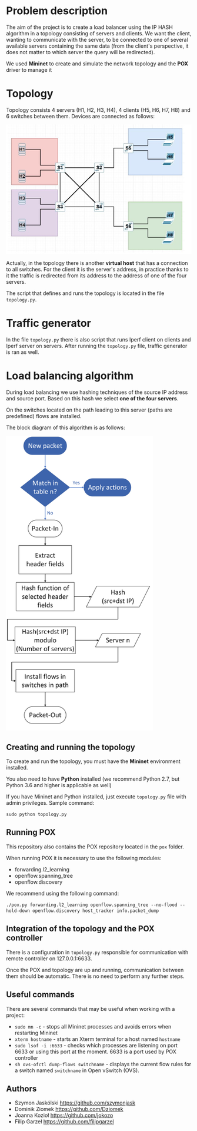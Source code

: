 # Problem description
The aim of the project is to create a load balancer using the IP HASH algorithm in a topology consisting of servers and clients. We want the client, wanting to communicate with the server, to be connected to one of several available servers containing the same data (from the client's perspective, it does not matter to which server the query will be redirected).

We used **Mininet** to create and simulate the network topology and the **POX** driver to manage it

# Topology
Topology consists 4 servers (H1, H2, H3, H4), 4 clients (H5, H6, H7, H8) and 6 switches between them. Devices are connected as follows:

<img src="img/topo.JPG" alt="Topology Diagram" width="600">

Actually, in the topology there is another **virtual host** that has a connection to all switches. For the client it is the server's address, in practice thanks to it the traffic is redirected from its address to the address of one of the four servers.

The script that defines and runs the topology is located in the file `topology.py`.

# Traffic generator

In the file `topology.py` there is also script that runs Iperf client on clients and Iperf server on servers. After running the `topology.py` file, traffic generator is ran as well.

# Load balancing algorithm
During load balancing we use hashing techniques of the source IP address and source port. Based on this hash we select **one of the four servers**.

On the switches located on the path leading to this server (paths are predefined) flows are installed.

The block diagram of this algorithm is as follows:

<img src="img/algorithm-schema.png" alt="Topology Diagram" width="400">

## Creating and running the topology

To create and run the topology, you must have the **Mininet** environment installed.

You also need to have **Python** installed (we recommend Python 2.7, but Python 3.6 and higher is applicable as well)

If you have Mininet and Python installed, just execute `topology.py` file with admin privileges. Sample command:

```
sudo python topology.py
```

## Running POX

This repository also contains the POX repository located in the `pox` folder.

When running POX it is necessary to use the following modules:
- forwarding.l2_learning
- openflow.spanning_tree
- openflow.discovery

We recommend using the following command:
```
./pox.py forwarding.l2_learning openflow.spanning_tree --no-flood --hold-down openflow.discovery host_tracker info.packet_dump
```

## Integration of the topology and the POX controller

There is a configuration in `topology.py` responsible for communication with remote controller on 127.0.0.1:6633.

Once the POX and topology are up and running, communication between them should be automatic. There is no need to perform any further steps.

## Useful commands

There are several commands that may be useful when working with a project:
- ```sudo mn -c``` - stops all Mininet processes and avoids errors when restarting Mininet
- ```xterm hostname``` - starts an Xterm terminal for a host named `hostname`
- ```sudo lsof -i :6633``` - checks which processes are listening on port 6633 or using this port at the moment. 6633 is a port used by POX controller
- ``sh ovs-ofctl dump-flows switchname`` - displays the current flow rules for a switch named `switchname` in Open vSwitch (OVS).

## Authors
- Szymon Jaskólski https://github.com/szymonjask
- Dominik Ziomek https://github.com/Dziomek
- Joanna Kozioł https://github.com/jokozo
- Filip Garzeł https://github.com/filipgarzel
